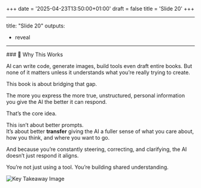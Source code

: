 +++
date = '2025-04-23T13:50:00+01:00'
draft = false
title = 'Slide 20'
+++

---
title: "Slide 20"
outputs:
  - reveal
---
<div class="slide">
### 🔧 Why This Works  

AI can write code, generate images, build tools even draft entire books. But none of it matters unless it understands what you’re really trying to create.  

This book is about bridging that gap.  

The more you express the more true, unstructured, personal information you give the AI the better it can respond.  

That’s the core idea.  

This isn’t about better prompts.  
It’s about better **transfer** giving the AI a fuller sense of what you care about, how you think, and where you want to go.  

And because you’re constantly steering, correcting, and clarifying, the AI doesn’t just respond it aligns.  

You’re not just using a tool. You’re building shared understanding.  

![Key Takeaway Image](./img/key_takeaway.png)

</div>
